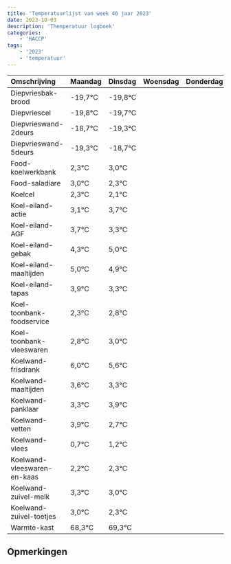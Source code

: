 ```yaml
---
title: 'Temperatuurlijst van week 40 jaar 2023'
date: 2023-10-03
description: 'Themperatuur logboek'
categories:
    - 'HACCP'
tags:
    - '2023'
    - 'temperatuur'
---
```

|Omschrijving|Maandag|Dinsdag|Woensdag|Donderdag|Vrijdag|Zaterdag|Zondag|
|:---|:---|:---|:---|:---|:---|:---|:---|
|Diepvriesbak-brood|-19,7°C|-19,8°C| | | | | |
|Diepvriescel|-19,8°C|-19,7°C| | | | | |
|Diepvrieswand-2deurs|-18,7°C|-19,3°C| | | | | |
|Diepvrieswand-5deurs|-19,3°C|-18,7°C| | | | | |
|Food-koelwerkbank|2,3°C|3,0°C| | | | | |
|Food-saladiare|3,0°C|2,3°C| | | | | |
|Koelcel|2,3°C|2,1°C| | | | | |
|Koel-eiland-actie|3,1°C|3,7°C| | | | | |
|Koel-eiland-AGF|3,7°C|3,3°C| | | | | |
|Koel-eiland-gebak|4,3°C|5,0°C| | | | | |
|Koel-eiland-maaltijden|5,0°C|4,9°C| | | | | |
|Koel-eiland-tapas|3,9°C|3,3°C| | | | | |
|Koel-toonbank-foodservice|2,3°C|2,8°C| | | | | |
|Koel-toonbank-vleeswaren|2,8°C|3,0°C| | | | | |
|Koelwand-frisdrank|6,0°C|5,6°C| | | | | |
|Koelwand-maaltijden|3,6°C|3,3°C| | | | | |
|Koelwand-panklaar|3,3°C|3,9°C| | | | | |
|Koelwand-vetten|3,9°C|2,7°C| | | | | |
|Koelwand-vlees|0,7°C|1,2°C| | | | | |
|Koelwand-vleeswaren-en-kaas|2,2°C|2,3°C| | | | | |
|Koelwand-zuivel-melk|3,3°C|3,0°C| | | | | |
|Koelwand-zuivel-toetjes|3,0°C|2,3°C| | | | | |
|Warmte-kast|68,3°C|69,3°C| | | | | |

## Opmerkingen


